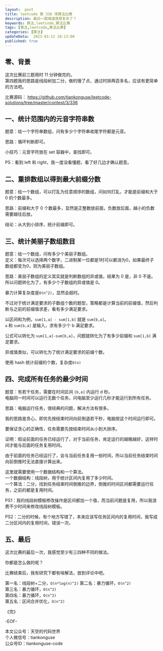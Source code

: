 ```yaml
---   
layout:  post  
title: leetcode 第 336 场算法比赛  
description: 最后一题难道我想复杂了？        
keywords: 算法,leetcode,算法比赛  
tags: [算法,leetcode,算法比赛]    
categories: [算法]  
updateData:  2023-03-12 18:13:00  
published: true  
---  
```



## 零、背景  


这次比赛前三题用时 11 分钟做完的。  
第四题我的思路是线段树加二分，做的慢了点，通过时排两百多名，应该有更简单的方法吧。  


比赛源码：  https://github.com/tiankonguse/leetcode-solutions/tree/master/contest/3/336  


## 一、统计范围内的元音字符串数  


题意：给一个字符串数组，问有多少个字符串收尾字符都是元音。  


思路：循环判断即可。  


小技巧：元音字符放在 set 容器中，查找即可。  


PS：看到 left 和 right，我一度没看懂题，看了好几边才确认题意。  


## 二、重排数组以得到最大前缀分数  


题意：给一个数组，可以打乱为任意顺序的数组，问如何打乱，才能是前缀和大于0 的个数最多。  


思路：前缀和大于 0 个数最多，显然是正整数放前面，负数放后面，越小的负数需要越往后放。  


结论：从大到小排序，统计前缀即可。  


## 三、统计美丽子数组数目  


题意：给一个数组，问有多少个美丽子数组。  
定义：每次可以选择两个数字，二进制某一位都是1时可以都消为0，如果最终子数组都变为0，则为美丽子数组。  


思路：美丽子数组的定义其实就是判断数组的异或值，结果为 0 是，非 0 不是。   
所以问题转化为了，有多少个子数组的异或值是 0。  


暴力计算复杂度是`O(n^2)`，显然会超时。  


不过对于统计满足要求的子数组个数的题型，策略都是计算当前的前缀值，然后判断与之前的前缀值求差，看有多少满足要求。  


以区间和为例，`sum[1,a] - sum[1,b]` 就是 `sum[b,a]`。   
`a` 和 `sum[b,a]` 是输入，求有多少个 b 满足要求。  


公式可以转化为 `sum[1,a]-sum[b,a]`，问题就转化为了有多少前缀和 `sum[1,b]` 满足要求。  


异或值类似，可以转化为了统计满足要求的前缀个数。  


使用 hash 统计前缀的个数，复杂度`O(n)`  


## 四、完成所有任务的最少时间  


题意：有若干任务，需要在时间区间 `[b,e]` 内运行 d 秒。  
电脑同一时间可以运行无数个任务，问电脑至少运行几秒才能运行到所有任务。  


思路：电脑运行任务，很经典的问题，解决方法有很多。  


我的思路是贪心，即优先按结束时间向前倒退若干秒，电脑按这个时间运行即可。  


要保证贪心的正确性，任务需要先按结束时间从小到大排序。  


证明：假设前面的任务已经运行了，对于当前任务，肯定运行的越晚越好，这样时间才能与后面的任务复用时间。  


由于前面的任务已经运行了，会与当前任务复用一些时间，所以当前任务结束时间向前倒推时无法直接计算出来。  


这里就需要使用一个数据结构和一个算法。  
一个数据结构：线段树，用于统计区间内复用了多少时间。  
一个算法：二分，找到任务结束时间倒推的边界，倒推的时间区间都需要运行任务，之前的都是复用时间。  


PS1：我的线段树模板修改操作是区间都加一个值，而当前问题是复用，所以我浪费不少时间来修改线段树模板。  


PS2：二分的时候，有个地方写错了，本来应该写任务区间内的复用时间，我写成二分区间内的复用时间，错误一次。  


## 五、最后  


这次比赛的最后一次，我感觉至少有三四种不同的做法。  


你都是怎么做的呢？  


比赛结束后，我有研究下都有啥解法，放到评论中吧。  


第一名：线段树+二分，`O(n*log(n)^2)` 
第二名：暴力循环，`O(n^2)`    
第三名：暴力循环，`O(n^2)`  
第四名：暴力循环，`O(n^2)`  
第五名：区间合并优化，`O(n^2)`   


《完》  


-EOF-  



本文公众号：天空的代码世界  
个人微信号：tiankonguse  
公众号ID：tiankonguse-code  
  

